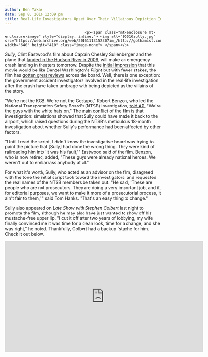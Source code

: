 ```yaml
---
author: Ben Yakas
date: Sep 8, 2016 12:09 pm
title: Real-Life Investigators Upset Over Their Villainous Depiction In 'Sully'
---
```


	
										<p><span class="mt-enclosure mt-enclosure-image" style="display: inline;"> <img alt="90816sully.jpg" src="https://web.archive.org/web/20161113152307im_/http://gothamist.com/attachments/byakas/90816sully.jpg" width="640" height="410" class="image-none"> </span></p>

<p><em>Sully</em>, Clint Eastwood&apos;s film about Captain Chesley Sullenberger and the plane that <a href="https://web.archive.org/web/20161113152307/http://gothamist.com/tags/miracleonthehudson">landed in the Hudson River in 2009</a>, will make an emergency crash landing in theaters tomorrow. Despite the <a href="https://web.archive.org/web/20161113152307/http://gothamist.com/2016/06/30/watch_tom_hanks_play_sully_in_first.php">initial impression</a> that this movie would be like Denzel Washington&apos;s <em>Flight</em> but with fewer stakes, the film has <a href="https://web.archive.org/web/20161113152307/http://www.metacritic.com/movie/sully">gotten great reviews</a> across the board. Well, there is one exception: the government accident investigators involved in the real-life investigation after the crash have taken umbrage with being depicted as the villains of the story.</p>

<p>&quot;We&apos;re not the KGB. We&apos;re not the Gestapo,&quot; Robert Benzon, who led the National Transportation Safety Board&apos;s (NTSB) investigation, <a href="https://web.archive.org/web/20161113152307/http://bigstory.ap.org/article/8def306d398340fd8a80d232c96e43b7/real-life-investigators-object-portrayal-sully-movie">told AP.</a> &quot;We&apos;re the guys with the white hats on.&quot; The <a href="https://web.archive.org/web/20161113152307/http://gothamist.com/2016/09/02/sully_movie_101.php">main conflict</a> of the film is that investigation: simulations showed that Sully could have made it back to the airport, which raised questions during the NTSB&apos;s meticulous 18-month investigation about whether Sully&apos;s performance had been affected by other factors.</p>

<p>&quot;Until I read the script, I didn&apos;t know the investigative board was trying to paint the picture that [Sully] had done the wrong thing. They were kind of railroading him into &apos;it was his fault,&apos;&quot; Eastwood said of the film. Benzon, who is now retired, added, &quot;These guys were already national heroes. We weren&apos;t out to embarrass anybody at all.&quot;</p>

<p>For what it&apos;s worth, Sully, who acted as an advisor on the film, disagreed with the tone the initial script took toward the investigators, and requested the real names of the NTSB members be taken out. &quot;He said, &apos;These are people who are not prosecutors. They are doing a very important job, and if, for editorial purposes, we want to make it more of a prosecutorial process, it ain&apos;t fair to them,&apos; &quot; said Tom Hanks. &quot;That&apos;s an easy thing to change.&quot;</p>

<p>Sully also appeared on <em>Late Show with Stephen Colbert</em> last night to promote the film, although he may also have just wanted to show off his mustache-free upper lip. &quot;I cut it off after two years of lobbying, my wife finally convinced me it was time for a clean look, time for a change, and she was right,&quot; he noted. Thankfully, Colbert had a backup &apos;stache for him. Check it out below.</p>

<p><iframe width="640" height="360" src="https://web.archive.org/web/20161113152307if_/https://www.youtube.com/embed/4kQ39Z_3cK0" frameborder="0" allowfullscreen></iframe></p>					
										
									
				